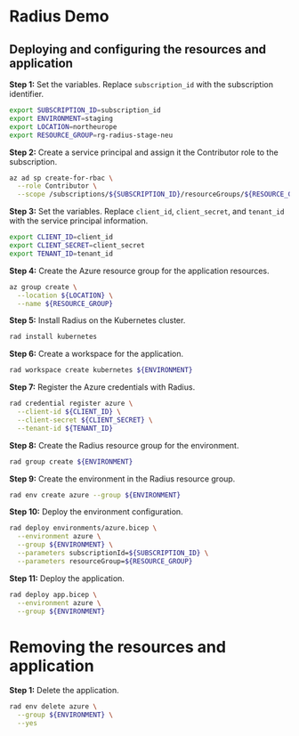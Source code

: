 # Radius Demo

## Deploying and configuring the resources and application

**Step 1:** Set the variables. Replace `subscription_id` with the subscription identifier.

```bash
export SUBSCRIPTION_ID=subscription_id
export ENVIRONMENT=staging
export LOCATION=northeurope
export RESOURCE_GROUP=rg-radius-stage-neu
```

**Step 2:** Create a service principal and assign it the Contributor role to the subscription.

```bash
az ad sp create-for-rbac \
  --role Contributor \
  --scope /subscriptions/${SUBSCRIPTION_ID}/resourceGroups/${RESOURCE_GROUP}
```

**Step 3:** Set the variables. Replace `client_id`, `client_secret`, and `tenant_id` with the service principal information.

```bash
export CLIENT_ID=client_id
export CLIENT_SECRET=client_secret
export TENANT_ID=tenant_id
```

**Step 4:** Create the Azure resource group for the application resources.

```bash
az group create \
  --location ${LOCATION} \
  --name ${RESOURCE_GROUP}
```

**Step 5:** Install Radius on the Kubernetes cluster.

```bash
rad install kubernetes
```

**Step 6:** Create a workspace for the application.

```bash
rad workspace create kubernetes ${ENVIRONMENT}
```

**Step 7:** Register the Azure credentials with Radius.

```bash
rad credential register azure \
  --client-id ${CLIENT_ID} \
  --client-secret ${CLIENT_SECRET} \
  --tenant-id ${TENANT_ID}
```

**Step 8:** Create the Radius resource group for the environment.

```bash
rad group create ${ENVIRONMENT}
```

**Step 9:** Create the environment in the Radius resource group.

```bash
rad env create azure --group ${ENVIRONMENT}
```

**Step 10:** Deploy the environment configuration.

```bash
rad deploy environments/azure.bicep \
  --environment azure \
  --group ${ENVIRONMENT} \
  --parameters subscriptionId=${SUBSCRIPTION_ID} \
  --parameters resourceGroup=${RESOURCE_GROUP}
```

**Step 11:** Deploy the application.

```bash
rad deploy app.bicep \
  --environment azure \
  --group ${ENVIRONMENT}
```

# Removing the resources and application

**Step 1:** Delete the application.

```bash
rad env delete azure \
  --group ${ENVIRONMENT} \
  --yes
```
